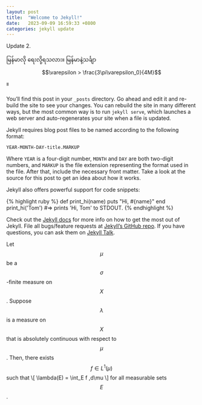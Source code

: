 ```yaml
---
layout: post
title:  "Welcome to Jekyll!"
date:   2023-09-09 16:59:33 +0800
categories: jekyll update
---
```

<script
  src="https://cdn.mathjax.org/mathjax/latest/MathJax.js?config=TeX-AMS-MML_HTMLorMML"
  type="text/javascript">
</script>

Update 2.

မြန်မာလို ရေးလို့ရသလား။ မြန်မာနဲ့သင်္ချာ $$\varepsilon > \frac{3\pi\varepsilon_0}{4M}$$။

You’ll find this post in your `_posts` directory. Go ahead and edit it and re-build the site to see your changes. You can rebuild the site in many different ways, but the most common way is to run `jekyll serve`, which launches a web server and auto-regenerates your site when a file is updated.

Jekyll requires blog post files to be named according to the following format:

`YEAR-MONTH-DAY-title.MARKUP`

Where `YEAR` is a four-digit number, `MONTH` and `DAY` are both two-digit numbers, and `MARKUP` is the file extension representing the format used in the file. After that, include the necessary front matter. Take a look at the source for this post to get an idea about how it works.

Jekyll also offers powerful support for code snippets:

{% highlight ruby %}
def print_hi(name)
  puts "Hi, #{name}"
end
print_hi('Tom')
#=> prints 'Hi, Tom' to STDOUT.
{% endhighlight %}

Check out the [Jekyll docs][jekyll-docs] for more info on how to get the most out of Jekyll. File all bugs/feature requests at [Jekyll’s GitHub repo][jekyll-gh]. If you have questions, you can ask them on [Jekyll Talk][jekyll-talk].

[jekyll-docs]: https://jekyllrb.com/docs/home
[jekyll-gh]:   https://github.com/jekyll/jekyll
[jekyll-talk]: https://talk.jekyllrb.com/

Let $$\mu$$ be a $$\sigma$$-finite measure on $$X$$. 
Suppose $$\lambda$$ is a measure on $$X$$ that is absolutely 
continuous with respect to $$\mu$$. 
Then, there exists $$f \in L^1(\mu)$$ such that 
\\[
  \lambda(E) = \int_E f \,d\mu
\\]
for all measurable sets $$E$$.
